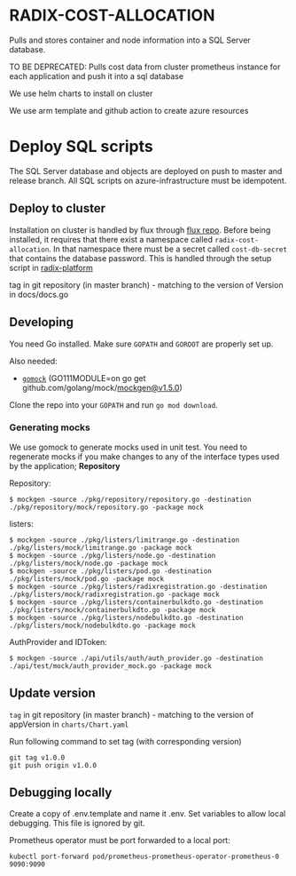 # RADIX-COST-ALLOCATION

Pulls and stores container and node information into a SQL Server database.

TO BE DEPRECATED: Pulls cost data from cluster prometheus instance for each application and push it into a sql database

We use helm charts to install on cluster

We use arm template and github action to create azure resources

# Deploy SQL scripts
The SQL Server database and objects are deployed on push to master and release branch.
All SQL scripts on azure-infrastructure must be idempotent.

## Deploy to cluster

Installation on cluster is handled by flux through [flux repo](https://github.com/equinor/radix-flux). Before being installed, it requires that there exist a namespace called `radix-cost-allocation`. In that namespace there must be a secret called `cost-db-secret` that contains the database password. This is handled through the setup script in [radix-platform](https://github.com/equinor/radix-platform)

tag in git repository (in master branch) - matching to the version of Version in docs/docs.go

## Developing

You need Go installed. Make sure `GOPATH` and `GOROOT` are properly set up.

Also needed:

- [`gomock`](https://github.com/golang/mock) (GO111MODULE=on go get github.com/golang/mock/mockgen@v1.5.0)

Clone the repo into your `GOPATH` and run `go mod download`.

### Generating mocks
We use gomock to generate mocks used in unit test.
You need to regenerate mocks if you make changes to any of the interface types used by the application; **Repository**

Repository:
```
$ mockgen -source ./pkg/repository/repository.go -destination ./pkg/repository/mock/repository.go -package mock
```
listers:
```
$ mockgen -source ./pkg/listers/limitrange.go -destination ./pkg/listers/mock/limitrange.go -package mock
$ mockgen -source ./pkg/listers/node.go -destination ./pkg/listers/mock/node.go -package mock
$ mockgen -source ./pkg/listers/pod.go -destination ./pkg/listers/mock/pod.go -package mock
$ mockgen -source ./pkg/listers/radixregistration.go -destination ./pkg/listers/mock/radixregistration.go -package mock
$ mockgen -source ./pkg/listers/containerbulkdto.go -destination ./pkg/listers/mock/containerbulkdto.go -package mock
$ mockgen -source ./pkg/listers/nodebulkdto.go -destination ./pkg/listers/mock/nodebulkdto.go -package mock
```

AuthProvider and IDToken:
```
$ mockgen -source ./api/utils/auth/auth_provider.go -destination ./api/test/mock/auth_provider_mock.go -package mock
```


## Update version

`tag` in git repository (in master branch) - matching to the version of appVersion in `charts/Chart.yaml`

Run following command to set tag (with corresponding version)
```
git tag v1.0.0
git push origin v1.0.0
```

## Debugging locally

Create a copy of .env.template and name it .env. Set variables to allow local debugging. This file is ignored by git.

Prometheus operator must be port forwarded to a local port:
```
kubectl port-forward pod/prometheus-prometheus-operator-prometheus-0 9090:9090
```
